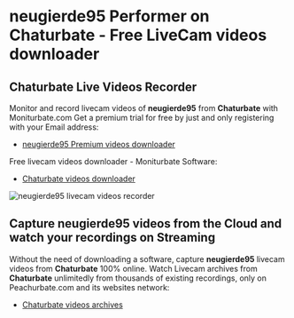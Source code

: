 # neugierde95 Performer on Chaturbate - Free LiveCam videos downloader

## Chaturbate Live Videos Recorder

Monitor and record livecam videos of **neugierde95** from **Chaturbate** with Moniturbate.com
Get a premium trial for free by just and only registering with your Email address:
* [neugierde95 Premium videos downloader](https://moniturbate.com/request-demo-licence-key.html)

Free livecam videos downloader - Moniturbate Software:
* [Chaturbate videos downloader](https://moniturbate.com/moniturbate-download-software.html)

![neugierde95 livecam videos recorder](https://peachurnet.com/templates/moniturbate-software.png)


## Capture neugierde95 videos from the Cloud and watch your recordings on Streaming

Without the need of downloading a software, capture **neugierde95** livecam videos from **Chaturbate** 100% online.
Watch Livecam archives from **Chaturbate** unlimitedly from thousands of existing recordings, only on Peachurbate.com and its websites network:
* [Chaturbate videos archives](https://peachurnet.com/)